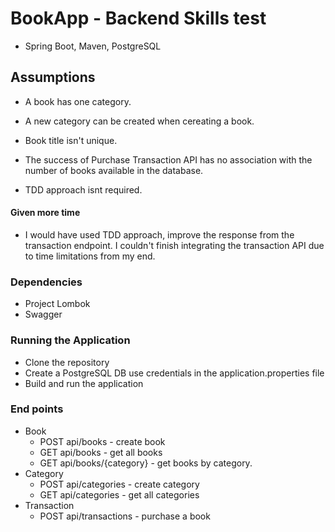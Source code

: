 # BookApp - Backend Skills test

* Spring Boot, Maven, PostgreSQL

## Assumptions

* A book has one category.

* A new category can be created when cereating a book.

* Book title isn't unique.
* The success of Purchase Transaction API has no association  with the number of books available in the database.

* TDD approach isnt required. 
#### Given more time
* I would have used TDD approach, improve the response from the transaction endpoint. I couldn't finish integrating the transaction API due to time limitations from my end.   

### Dependencies

* Project Lombok
* Swagger

### Running the Application
* Clone the repository
* Create a PostgreSQL DB use credentials in the application.properties file 
* Build and run the application
### End points
* Book
	* POST api/books - create book
	* GET api/books - get all books
	* GET api/books/{category} - get books by category.
* Category
	* POST api/categories - create category
	* GET	 api/categories - get all categories
* Transaction
	* POST api/transactions - purchase a book
